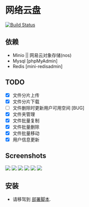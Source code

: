 # 网络云盘
[![Build Status](https://www.travis-ci.org/wq1019/cloud_disk.svg?branch=master)](https://www.travis-ci.org/wq1019/cloud_disk)
## 依赖
- Minio || 网易云对象存储(nos)
- Mysql [phpMyAdmin]
- Redis [mini-redisadmin]
## TODO
- [x] 文件分片上传
- [x] 文件分片下载
- [ ] 文件删除时更新用户可用空间 [BUG]
- [x] 文件夹管理
- [x] 文件批量复制
- [x] 文件批量删除
- [x] 文件批量移动
- [x] 用户信息更新
## Screenshots
<img src="https://github.com/wq1019/cloud_disk/blob/master/screenshots/home.png" />
<img src="https://github.com/wq1019/cloud_disk/blob/master/screenshots/login.png" />
<img src="https://github.com/wq1019/cloud_disk/blob/master/screenshots/download.png" />
<img src="https://github.com/wq1019/cloud_disk/blob/master/screenshots/upload.png" />
<img src="https://github.com/wq1019/cloud_disk/blob/master/screenshots/success.png" />
<img src="https://github.com/wq1019/cloud_disk/blob/master/screenshots/queue.png" />

## 安装
- 请移驾到 [部署脚本](https://github.com/wq1019/cloud-disk-deply.git). 
